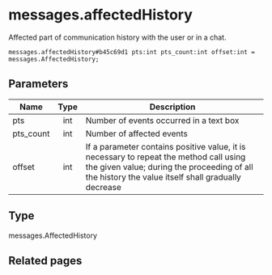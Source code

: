 # messages.affectedHistory
Affected part of communication history with the user or in a chat.

```
messages.affectedHistory#b45c69d1 pts:int pts_count:int offset:int = messages.AffectedHistory;
```

## Parameters
| Name | Type | Description |
| ---- | :----: | ----------- |
| pts | int | Number of events occurred in a text box |
| pts_count | int | Number of affected events |
| offset | int | If a parameter contains positive value, it is necessary to repeat the method call using the given value; during the proceeding of all the history the value itself shall gradually decrease |


## Type
messages.AffectedHistory

## Related pages

